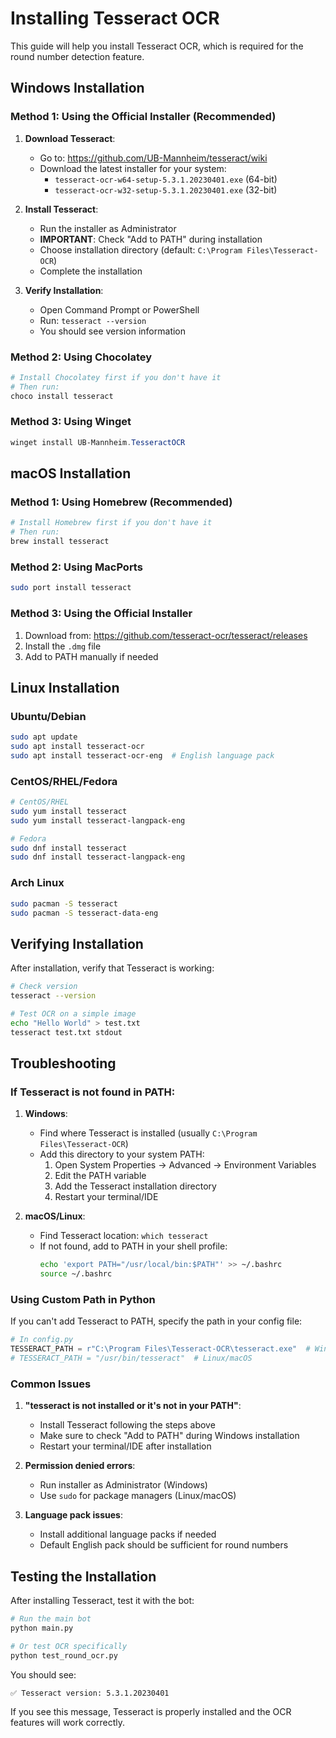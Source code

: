 # Installing Tesseract OCR

This guide will help you install Tesseract OCR, which is required for the round number detection feature.

## Windows Installation

### Method 1: Using the Official Installer (Recommended)

1. **Download Tesseract**:
   - Go to: https://github.com/UB-Mannheim/tesseract/wiki
   - Download the latest installer for your system:
     - `tesseract-ocr-w64-setup-5.3.1.20230401.exe` (64-bit)
     - `tesseract-ocr-w32-setup-5.3.1.20230401.exe` (32-bit)

2. **Install Tesseract**:
   - Run the installer as Administrator
   - **IMPORTANT**: Check "Add to PATH" during installation
   - Choose installation directory (default: `C:\Program Files\Tesseract-OCR`)
   - Complete the installation

3. **Verify Installation**:
   - Open Command Prompt or PowerShell
   - Run: `tesseract --version`
   - You should see version information

### Method 2: Using Chocolatey

```powershell
# Install Chocolatey first if you don't have it
# Then run:
choco install tesseract
```

### Method 3: Using Winget

```powershell
winget install UB-Mannheim.TesseractOCR
```

## macOS Installation

### Method 1: Using Homebrew (Recommended)

```bash
# Install Homebrew first if you don't have it
# Then run:
brew install tesseract
```

### Method 2: Using MacPorts

```bash
sudo port install tesseract
```

### Method 3: Using the Official Installer

1. Download from: https://github.com/tesseract-ocr/tesseract/releases
2. Install the `.dmg` file
3. Add to PATH manually if needed

## Linux Installation

### Ubuntu/Debian

```bash
sudo apt update
sudo apt install tesseract-ocr
sudo apt install tesseract-ocr-eng  # English language pack
```

### CentOS/RHEL/Fedora

```bash
# CentOS/RHEL
sudo yum install tesseract
sudo yum install tesseract-langpack-eng

# Fedora
sudo dnf install tesseract
sudo dnf install tesseract-langpack-eng
```

### Arch Linux

```bash
sudo pacman -S tesseract
sudo pacman -S tesseract-data-eng
```

## Verifying Installation

After installation, verify that Tesseract is working:

```bash
# Check version
tesseract --version

# Test OCR on a simple image
echo "Hello World" > test.txt
tesseract test.txt stdout
```

## Troubleshooting

### If Tesseract is not found in PATH:

1. **Windows**:
   - Find where Tesseract is installed (usually `C:\Program Files\Tesseract-OCR`)
   - Add this directory to your system PATH:
     1. Open System Properties → Advanced → Environment Variables
     2. Edit the PATH variable
     3. Add the Tesseract installation directory
     4. Restart your terminal/IDE

2. **macOS/Linux**:
   - Find Tesseract location: `which tesseract`
   - If not found, add to PATH in your shell profile:
     ```bash
     echo 'export PATH="/usr/local/bin:$PATH"' >> ~/.bashrc
     source ~/.bashrc
     ```

### Using Custom Path in Python

If you can't add Tesseract to PATH, specify the path in your config file:

```python
# In config.py
TESSERACT_PATH = r"C:\Program Files\Tesseract-OCR\tesseract.exe"  # Windows
# TESSERACT_PATH = "/usr/bin/tesseract"  # Linux/macOS
```

### Common Issues

1. **"tesseract is not installed or it's not in your PATH"**:
   - Install Tesseract following the steps above
   - Make sure to check "Add to PATH" during Windows installation
   - Restart your terminal/IDE after installation

2. **Permission denied errors**:
   - Run installer as Administrator (Windows)
   - Use `sudo` for package managers (Linux/macOS)

3. **Language pack issues**:
   - Install additional language packs if needed
   - Default English pack should be sufficient for round numbers

## Testing the Installation

After installing Tesseract, test it with the bot:

```bash
# Run the main bot
python main.py

# Or test OCR specifically
python test_round_ocr.py
```

You should see:
```
✅ Tesseract version: 5.3.1.20230401
```

If you see this message, Tesseract is properly installed and the OCR features will work correctly. 